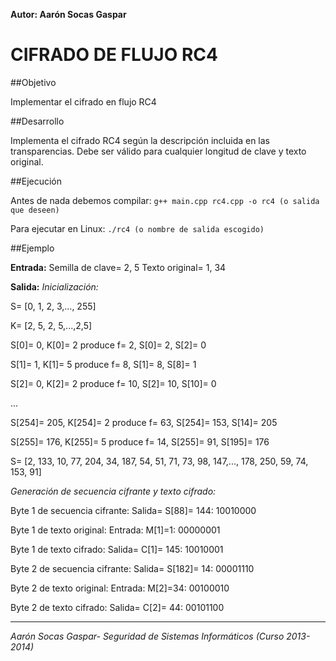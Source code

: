 **Autor: Aarón Socas Gaspar**

# CIFRADO DE FLUJO RC4

##Objetivo

Implementar el cifrado en flujo RC4

##Desarrollo

Implementa el cifrado RC4 según la descripción incluida en las transparencias.
Debe ser válido para cualquier longitud de clave y texto original.

##Ejecución

Antes de nada debemos compilar:
`
    g++ main.cpp rc4.cpp -o rc4 (o salida que deseen)
`

Para ejecutar en Linux:
`
    ./rc4 (o nombre de salida escogido)
`

##Ejemplo

**Entrada:**
Semilla de clave= 2, 5
Texto original= 1, 34

**Salida:**
*Inicialización:*

S= [0, 1, 2, 3,..., 255]

K= [2, 5, 2, 5,...,2,5]

S[0]= 0, K[0]= 2 produce f= 2, S[0]= 2, S[2]= 0

S[1]= 1, K[1]= 5 produce f= 8, S[1]= 8, S[8]= 1

S[2]= 0, K[2]= 2 produce f= 10, S[2]= 10, S[10]= 0

...

S[254]= 205, K[254]= 2 produce f= 63, S[254]= 153, S[14]= 205

S[255]= 176, K[255]= 5 produce f= 14, S[255]= 91, S[195]= 176

S= [2, 133, 10, 77, 204, 34, 187, 54, 51, 71, 73, 98, 147,..., 178, 250, 59, 74, 153, 91]

*Generación de secuencia cifrante y texto cifrado:*

Byte 1 de secuencia cifrante: Salida= S[88]= 144:	10010000

Byte 1 de texto original: Entrada: M[1]=1: 		00000001

Byte 1 de texto cifrado: Salida= C[1]= 145: 		10010001

Byte 2 de secuencia cifrante: Salida= S[182]= 14: 	00001110

Byte 2 de texto original: Entrada: M[2]=34: 		00100010

Byte 2 de texto cifrado: Salida= C[2]= 44: 		00101100

--------------------------------------------------------------------------
*Aarón Socas Gaspar- Seguridad de Sistemas Informáticos (Curso 2013-2014)*